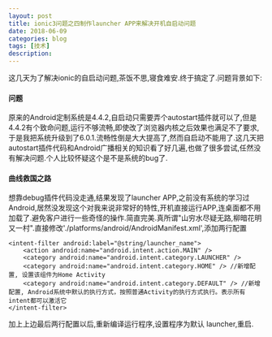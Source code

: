 ```yaml
---
layout: post
title: ionic3问题之四制作launcher APP来解决开机自启动问题
date: 2018-06-09
categories: blog
tags: [技术]
description: 
---
```


这几天为了解决ionic的自启动问题,茶饭不思,寝食难安.终于搞定了.问题背景如下:

#### 问题
原来的Android定制系统是4.4.2,自启动只需要弄个autostart插件就可以了,但是4.4.2有个致命问题,运行不够流畅,即使改了浏览器内核之后效果也满足不了要求,于是我把系统升级到了6.0.1.流畅性倒是大大提高了,然而自启动不能用了.这几天把autostart插件代码和Android广播相关的知识看了好几遍,也做了很多尝试,任然没有解决问题.个人比较怀疑这个是不是系统的bug了.

#### 曲线救国之路
想靠debug插件代码没走通,结果发现了launcher APP,之前没有系统的学习过Android,居然没发现这个对我来说非常好的特性,开机直接运行APP,连桌面都不用加载了.避免客户进行一些奇怪的操作.简直完美.真所谓"山穷水尽疑无路,柳暗花明又一村".直接修改'./platforms/android/AndroidManifest.xml',添加两行配置
```
<intent-filter android:label="@string/launcher_name">
    <action android:name="android.intent.action.MAIN" />
    <category android:name="android.intent.category.LAUNCHER" />
    <category android:name="android.intent.category.HOME" /> //新增配置, 设置该组件为Home Activity
    <category android:name="android.intent.category.DEFAULT" /> //新增配置, Android系统中默认的执行方式，按照普通Activity的执行方式执行。表示所有intent都可以激活它
</intent-filter>

```
加上上边最后两行配置以后,重新编译运行程序,设置程序为默认 launcher,重启.
